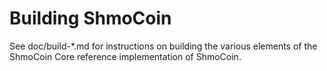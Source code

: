 Building ShmoCoin
================

See doc/build-*.md for instructions on building the various
elements of the ShmoCoin Core reference implementation of ShmoCoin.
